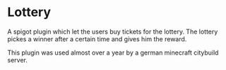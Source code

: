 # Lottery
A spigot plugin which let the users buy tickets for the lottery. The lottery pickes a winner after a certain time and gives him the reward.

This plugin was used almost over a year by a german minecraft citybuild server.
